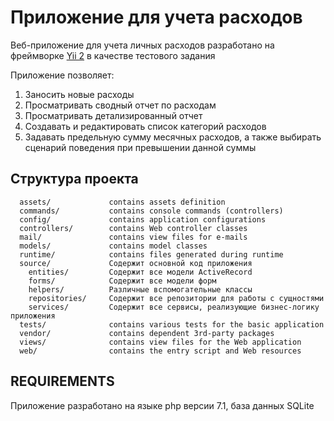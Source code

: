 Приложение для учета расходов
============================

Веб-приложение для учета личных расходов разработано на фреймворке [Yii 2](http://www.yiiframework.com/) в качестве тестового задания

Приложение позволяет:
1. Заносить новые расходы
2. Просматривать сводный отчет по расходам
3. Просматривать детализированный отчет
4. Создавать и редактировать список категорий расходов
5. Задавать предельную сумму месячных расходов, а также выбирать
сценарий поведения при превышении данной суммы

Структура проекта
-------------------

      assets/             contains assets definition
      commands/           contains console commands (controllers)
      config/             contains application configurations
      controllers/        contains Web controller classes
      mail/               contains view files for e-mails
      models/             contains model classes
      runtime/            contains files generated during runtime
      source/             Содержит основной код приложения
        entities/         Содержит все модели ActiveRecord
        forms/            Содержит все модели форм
        helpers/          Различные вспомогательные классы
        repositories/     Содержит все репозитории для работы с сущностями
        services/         Содержит все сервисы, реализующие бизнес-логику приложения
      tests/              contains various tests for the basic application
      vendor/             contains dependent 3rd-party packages
      views/              contains view files for the Web application
      web/                contains the entry script and Web resources



REQUIREMENTS
------------

Приложение разработано на языке php версии 7.1, база данных SQLite
